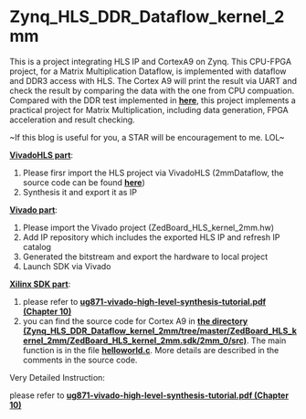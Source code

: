 # Zynq_HLS_DDR_Dataflow_kernel_2mm

This is a project integrating HLS IP and CortexA9 on Zynq. This CPU-FPGA project, for a Matrix Multiplication Dataflow, is implemented with dataflow and DDR3  access with HLS. The Cortex A9 will print the result via UART and check the result by comparing the data with the one from CPU compuation. Compared with the DDR test implemented in **[here](https://github.com/zslwyuan/Zedboard_Intergrating_HLS_IP_AND_DDR)**, this project implements a practical project for Matrix Multiplication, including data generation, FPGA acceleration and result checking. 

~If this blog is useful for you, a STAR will be encouragement to me. LOL~

**[VivadoHLS part](https://github.com/zslwyuan/Zynq_HLS_DDR_Dataflow_kernel_2mm/tree/master/2mmDataflow)**:
1. Please firsr import the HLS project via VivadoHLS (2mmDataflow, the source code can be found **[here](https://github.com/zslwyuan/Zynq_HLS_DDR_Dataflow_kernel_2mm/blob/master/2mmDataflow/2mm.cc)**)
2. Synthesis it and export it as IP

**[Vivado part](https://github.com/zslwyuan/Zynq_HLS_DDR_Dataflow_kernel_2mm/tree/master/ZedBoard_HLS_kernel_2mm)**:
1. Please import the Vivado project (ZedBoard_HLS_kernel_2mm.hw)
2. Add IP repository which includes the exported HLS IP and refresh IP catalog
3. Generated the bitstream and export the hardware to local project
4. Launch SDK via Vivado

**[Xilinx SDK part](https://github.com/zslwyuan/Zynq_HLS_DDR_Dataflow_kernel_2mm/tree/master/ZedBoard_HLS_kernel_2mm/ZedBoard_HLS_kernel_2mm.sdk/)**:
1. please refer to **[ug871-vivado-high-level-synthesis-tutorial.pdf (Chapter 10)](https://www.xilinx.com/support/documentation/sw_manuals/xilinx2014_2/ug871-vivado-high-level-synthesis-tutorial.pdf)**
2. you can find the source code for Cortex A9 in **[the directory (Zynq_HLS_DDR_Dataflow_kernel_2mm/tree/master/ZedBoard_HLS_kernel_2mm/ZedBoard_HLS_kernel_2mm.sdk/2mm_0/src)](https://github.com/zslwyuan/Zynq_HLS_DDR_Dataflow_kernel_2mm/tree/master/ZedBoard_HLS_kernel_2mm/ZedBoard_HLS_kernel_2mm.sdk/2mm_0/src)**. The main function is in the file **[helloworld.c](https://github.com/zslwyuan/Zynq_HLS_DDR_Dataflow_kernel_2mm/blob/master/ZedBoard_HLS_kernel_2mm/ZedBoard_HLS_kernel_2mm.sdk/2mm_0/src/helloworld.c)**. More details are described in the comments in the source code.


Very Detailed Instruction:

please refer to **[ug871-vivado-high-level-synthesis-tutorial.pdf (Chapter 10)](https://www.xilinx.com/support/documentation/sw_manuals/xilinx2014_2/ug871-vivado-high-level-synthesis-tutorial.pdf)**
